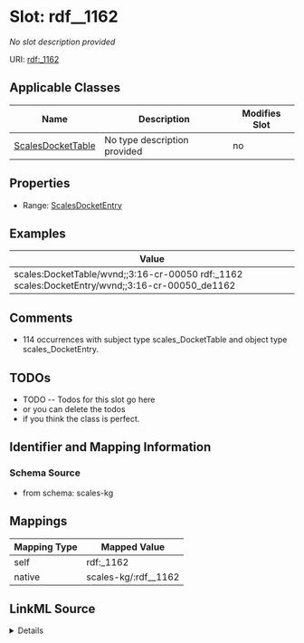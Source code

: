 

# Slot: rdf__1162


_No slot description provided_





URI: [rdf:_1162](http://www.w3.org/1999/02/22-rdf-syntax-ns#_1162)



<!-- no inheritance hierarchy -->





## Applicable Classes

| Name | Description | Modifies Slot |
| --- | --- | --- |
| [ScalesDocketTable](../classes/ScalesDocketTable.md) | No type description provided |  no  |







## Properties

* Range: [ScalesDocketEntry](../classes/ScalesDocketEntry.md)






## Examples

| Value |
| --- |
| scales:DocketTable/wvnd;;3:16-cr-00050 rdf:_1162 scales:DocketEntry/wvnd;;3:16-cr-00050_de1162 |

## Comments

* 114 occurrences with subject type scales_DocketTable and object type scales_DocketEntry.

## TODOs

* TODO -- Todos for this slot go here
* or you can delete the todos
* if you think the class is perfect.

## Identifier and Mapping Information







### Schema Source


* from schema: scales-kg




## Mappings

| Mapping Type | Mapped Value |
| ---  | ---  |
| self | rdf:_1162 |
| native | scales-kg/:rdf__1162 |




## LinkML Source

<details>
```yaml
name: rdf__1162
description: No slot description provided
todos:
- TODO -- Todos for this slot go here
- or you can delete the todos
- if you think the class is perfect.
comments:
- 114 occurrences with subject type scales_DocketTable and object type scales_DocketEntry.
examples:
- value: scales:DocketTable/wvnd;;3:16-cr-00050 rdf:_1162 scales:DocketEntry/wvnd;;3:16-cr-00050_de1162
from_schema: scales-kg
rank: 1000
slot_uri: rdf:_1162
alias: rdf__1162
domain_of:
- scales_DocketTable
range: scales_DocketEntry

```
</details>